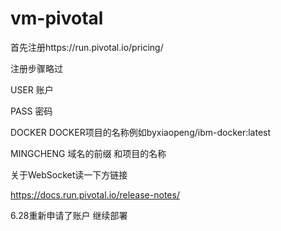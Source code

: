 # vm-pivotal


首先注册https://run.pivotal.io/pricing/

注册步骤略过

USER
账户


PASS
密码


DOCKER
DOCKER项目的名称例如byxiaopeng/ibm-docker:latest

MINGCHENG
域名的前缀 和项目的名称


关于WebSocket读一下方链接  

https://docs.run.pivotal.io/release-notes/

6.28重新申请了账户 继续部署
